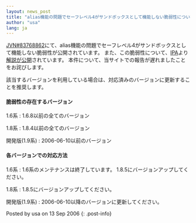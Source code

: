 ```yaml
---
layout: news_post
title: "alias機能の問題でセーフレベル4がサンドボックスとして機能しない脆弱性について"
author: "usa"
lang: ja
---
```


[JVN#83768862][1]にて、alias機能の問題でセーフレベル4がサンドボックスとして機能しない脆弱性が公開されています。
また、この脆弱性について、[IPA][2]より[解説が公開][3]されています。 本件について、当サイトでの報告が遅れましたことをお詫びします。

該当するバージョンを利用している場合は、対応済みのバージョンに更新することを推奨します。

#### 脆弱性の存在するバージョン

1.6系
: 1\.6.8以前の全てのバージョン

1.8系
: 1\.8.4以前の全てのバージョン

開発版(1.9系)
: 2006-06-10以前のバージョン

#### 各バージョンでの対応方法

1.6系
: 1\.6系のメンテナンスは終了しています。 1.8.5にバージョンアップしてください。

1.8系
: 1\.8.5にバージョンアップしてください。

開発版(1.9系)
: 2006-06-10以降のバージョンに更新してください。

Posted by usa on 13 Sep 2006
{: .post-info}



[1]: http://jvn.jp/jp/JVN%2383768862/index.html 
[2]: http://www.ipa.go.jp/ 
[3]: http://www.ipa.go.jp/security/vuln/documents/2006/JVN_83768862_Ruby.html 
